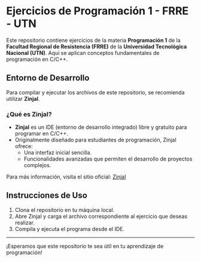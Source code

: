 # Ejercicios de Programación 1 - FRRE - UTN

Este repositorio contiene ejercicios de la materia **Programación 1** de la **Facultad Regional de Resistencia (FRRE)** de la **Universidad Tecnológica Nacional (UTN)**. Aquí se aplican conceptos fundamentales de programación en C/C++.

## Entorno de Desarrollo

Para compilar y ejecutar los archivos de este repositorio, se recomienda utilizar **ZinjaI**.

### ¿Qué es ZinjaI?

- **ZinjaI** es un IDE (entorno de desarrollo integrado) libre y gratuito para programar en C/C++.
- Originalmente diseñado para estudiantes de programación, ZinjaI ofrece:
  - Una interfaz inicial sencilla.
  - Funcionalidades avanzadas que permiten el desarrollo de proyectos complejos.

Para más información, visita el sitio oficial: [ZinjaI](https://zinjai.sourceforge.net/)

## Instrucciones de Uso

1. Clona el repositorio en tu máquina local.
2. Abre ZinjaI y carga el archivo correspondiente al ejercicio que deseas realizar.
3. Compila y ejecuta el programa desde el IDE.

---

¡Esperamos que este repositorio te sea útil en tu aprendizaje de programación!
